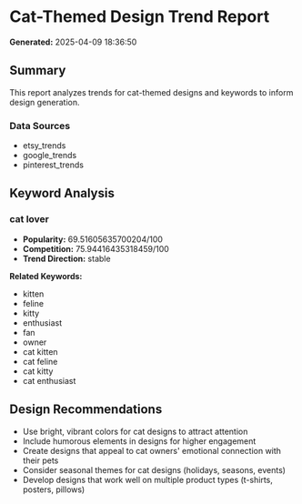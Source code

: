 # Cat-Themed Design Trend Report

**Generated:** 2025-04-09 18:36:50

## Summary

This report analyzes trends for cat-themed designs and keywords to inform design generation.

### Data Sources

- etsy_trends
- google_trends
- pinterest_trends

## Keyword Analysis

### cat lover

- **Popularity:** 69.51605635700204/100
- **Competition:** 75.94416435318459/100
- **Trend Direction:** stable

**Related Keywords:**

- kitten
- feline
- kitty
- enthusiast
- fan
- owner
- cat kitten
- cat feline
- cat kitty
- cat enthusiast

## Design Recommendations

- Use bright, vibrant colors for cat designs to attract attention
- Include humorous elements in designs for higher engagement
- Create designs that appeal to cat owners' emotional connection with their pets
- Consider seasonal themes for cat designs (holidays, seasons, events)
- Develop designs that work well on multiple product types (t-shirts, posters, pillows)
